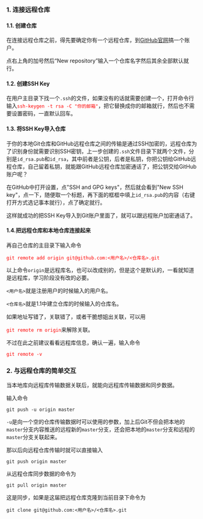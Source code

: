 ### 1. 连接远程仓库

 #### 1.1. 创建仓库

在连接远程仓库之前，得先要确定你有一个远程仓库，到<a href="github.com">GitHub官网</a>搞一个账户。

点右上角的加号然后“New repository”输入一个仓库名字然后其余全部默认就行。

#### 1.2. 创建SSH Key

在用户主目录下找一个`.ssh`的文件，如果没有的话就需要创建一个，打开命令行输入<font color=red>`ssh-keygen -t rsa -C "你的邮箱"`</font>，把它替换成你的邮箱就行，然后也不需要设置密码，一直默认回车。

#### 1.3. 将SSH Key导入仓库

于你的本地Git仓库和GitHub远程仓库之间的传输是通过SSH加密的，远程仓库为了识别身份就需要识别SSH密钥，上一步创建的`.ssh`文件目录下就两个文件，分别是`id_rsa.pub`和`id_rsa`，其中前者是公钥，后者是私钥，你把公钥给GitHub远程仓库，自己留着私钥，就能跟GitHub远程仓库加密通话了，把公钥交给GitHub账户呢？

在GitHub中打开设置，点"SSH and GPG keys"，然后就会看到"New SSH key"，点一下，随便取一个标题，再下面的框框中填上`id_rsa.pub`的内容（右键打开方式选记事本就行），点了确定就行。

这样就成功的把SSH Key导入到Git账户里面了，就可以跟远程账户加密通话了。

#### 1.4.把远程仓库和本地仓库连接起来

再自己仓库的主目录下输入命令

<font color=red>`git remote add origin git@github.com:<用户名>/<仓库名>.git`</font>

以上命令`origin`是远程库名，也可以改成别的，但是这个是默认的，一看就知道是远程库，学习阶段没有改的必要。

`<用户名>`就是注册用户的时候输入的用户名。

`<仓库名>`就是1.1中建立仓库的时候输入的仓库名。

如果地址写错了，关联错了，或者干脆想姐出关联，可以用

<font color=red>`git remote rm origin`</font>来解除关联。



不过在此之前建议看看远程库信息，确认一遍，输入命令

<font color = red>`git remote -v`</font>

### 2. 与远程仓库的简单交互

当本地库向远程库传输数据关联后，就能向远程库传输数据和同步数据。

输入命令

```
git push -u origin master
```

`-u`是向一个空的仓库传输数据时可以使用的参数，加上后Git不但会把本地的`master`分支内容推送的远程新的`master`分支，还会把本地的`master`分支和远程的`master`分支关联起来。

那以后向远程仓库传输时就可以直接输入

```
git push origin master
```

从远程仓库同步数据的命令为

```
git pull origin master
```

这是同步，如果是这届把远程仓库克隆到当前目录下命令为

```
git clone git@github.com:<用户名>/<仓库名>.git
```



